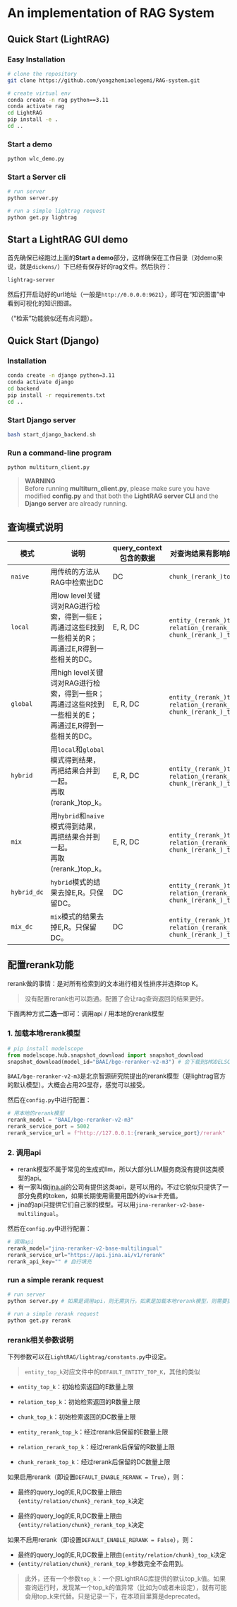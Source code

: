 # An implementation of RAG System

## Quick Start (LightRAG)

### Easy Installation

```bash
# clone the repository
git clone https://github.com/yongzhemiaolegemi/RAG-system.git

# create virtual env
conda create -n rag python==3.11
conda activate rag
cd LightRAG
pip install -e .
cd ..
```
### Start a demo

```bash
python wlc_demo.py
```
### Start a Server cli

```bash
# run server
python server.py

# run a simple lightrag request
python get.py lightrag
```


## Start a LightRAG GUI demo

首先确保已经跑过上面的**Start a demo**部分，这样确保在工作目录（对demo来说，就是`dickens/`）下已经有保存好的rag文件。然后执行：

```bash
lightrag-server 
```
然后打开启动好的url地址（一般是`http://0.0.0.0:9621`），即可在“知识图谱”中看到可视化的知识图谱。

（“检索”功能貌似还有点问题）。

## Quick Start (Django)

### Installation

```bash
conda create -n django python=3.11
conda activate django
cd backend
pip install -r requirements.txt
cd ..
```

### Start Django server

```bash
bash start_django_backend.sh
```

### Run a command-line program

```bash
python multiturn_client.py
```

> **WARNING**  
> Before running **multiturn_client.py**, please make sure you have modified **config.py** and that both the **LightRAG server CLI** and the **Django server** are already running.



## 查询模式说明

| 模式        | 说明                                                         | query_context包含的数据 | 对查询结果有影响的超参数                                     |
| ----------- | ------------------------------------------------------------ | ----------------------- | ------------------------------------------------------------ |
| `naive`     | 用传统的方法从RAG中检索出DC                                  | DC                      | `chunk_(rerank_)top_k`                                       |
| `local`     | 用low level关键词对RAG进行检索，得到一些E；<br />再通过这些E找到一些相关的R；<br />再通过E,R得到一些相关的DC。 | E, R, DC                | `entity_(rerank_)top_k`, `relation_(rerank_)top_k, ` `chunk_(rerank_)_top_k` |
| `global`    | 用high level关键词对RAG进行检索，得到一些R；<br />再通过这些R找到一些相关的E；<br />再通过E,R得到一些相关的DC。 | E, R, DC                | `entity_(rerank_)top_k`, `relation_(rerank_)top_k, ` `chunk_(rerank_)_top_k` |
| `hybrid`    | 用`local`和`global`模式得到结果，再把结果合并到一起。<br />再取(rerank_)top_k。 | E, R, DC                | `entity_(rerank_)top_k`, `relation_(rerank_)top_k, ` `chunk_(rerank_)_top_k` |
| `mix`       | 用`hybrid`和`naive`模式得到结果，再把结果合并到一起。<br />再取(rerank_)top_k。 | E, R, DC                | `entity_(rerank_)top_k`, `relation_(rerank_)top_k, ` `chunk_(rerank_)_top_k` |
| `hybrid_dc` | `hybrid`模式的结果去掉E,R。只保留DC。                        | DC                      | `entity_(rerank_)top_k`, `relation_(rerank_)top_k, ` `chunk_(rerank_)_top_k` |
| `mix_dc`    | `mix`模式的结果去掉E,R。只保留DC。                             | DC                      | `entity_(rerank_)top_k`, `relation_(rerank_)top_k, ` `chunk_(rerank_)_top_k` |



## 配置rerank功能

rerank做的事情：是对所有检索到的文本进行相关性排序并选择top K。

> 没有配置rerank也可以跑通。配置了会让rag查询返回的结果更好。

下面两种方式**二选一**即可：调用api / 用本地的rerank模型

### 1. 加载本地rerank模型

```python
# pip install modelscope
from modelscope.hub.snapshot_download import snapshot_download
snapshot_download(model_id="BAAI/bge-reranker-v2-m3") # 会下载到$MODELSCOPE_CACHE/models
```

`BAAI/bge-reranker-v2-m3`是北京智源研究院提出的rerank模型（是lightrag官方的默认模型）。大概会占用2G显存，感觉可以接受。

然后在`config.py`中进行配置：

```python
# 用本地的rerank模型
rerank_model = "BAAI/bge-reranker-v2-m3"
rerank_service_port = 5002
rerank_service_url = f"http://127.0.0.1:{rerank_service_port}/rerank"
```

### 2. 调用api

- rerank模型不属于常见的生成式llm，所以大部分LLM服务商没有提供这类模型的api。
- 有一家叫做[jina.ai](https://jina.ai/)的公司有提供这类api，是可以用的。不过它貌似只提供了一部分免费的token，如果长期使用需要用国外的visa卡充值。
- jina的api只提供它们自己家的模型。可以用`jina-reranker-v2-base-multilingual`。

然后在`config.py`中进行配置：

```python
# 调用api
rerank_model="jina-reranker-v2-base-multilingual"
rerank_service_url="https://api.jina.ai/v1/rerank"
rerank_api_key="" # 自行填充
```






### run a simple rerank request
```bash
# run server
python server.py # 如果是调用api，则无需执行。如果是加载本地rerank模型，则需要执行。

# run a simple rerank request
python get.py rerank
```


### rerank相关参数说明

下列参数可以在`LightRAG/lightrag/constants.py`中设定。

> `entity_top_k`对应文件中的`DEFAULT_ENTITY_TOP_K`，其他的类似

- `entity_top_k`：初始检索返回的E数量上限
- `relation_top_k`：初始检索返回的R数量上限
- `chunk_top_k`：初始检索返回的DC数量上限

- `entity_rerank_top_k`：经过rerank后保留的E数量上限
- `relation_rerank_top_k`：经过rerank后保留的R数量上限
- `chunk_rerank_top_k`：经过rerank后保留的DC数量上限

如果启用rerank（即设置`DEFAULT_ENABLE_RERANK = True`），则：

- 最终的query_log的E,R,DC数量上限由`{entity/relation/chunk}_rerank_top_k`决定

- 最终的query_log的E,R,DC数量上限由`{entity/relation/chunk}_rerank_top_k`决定

如果不启用rerank（即设置`DEFAULT_ENABLE_RERANK = False`），则：

- 最终的query_log的E,R,DC数量上限由`{entity/relation/chunk}_top_k`决定
- `{entity/relation/chunk}_rerank_top_k`参数完全不会用到。

> 此外，还有一个参数`top_k`：一个原LightRAG库提供的默认top_k值。如果查询运行时，发现某一个top_k的值异常（比如为0或者未设定），就有可能会用top_k来代替。只是记录一下，在本项目里算是deprecated。




